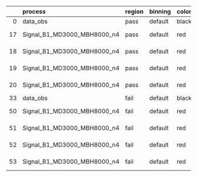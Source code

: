 |    | process                     | region   | binning   | color   | process_type   |   scale | variation   | source_filename                                                      | source_histname    | alias                       | title     |   combine_idx |     lnN |   shapes | syst_type   | direction   | variation_alias   |
|---:|:----------------------------|:---------|:----------|:--------|:---------------|--------:|:------------|:---------------------------------------------------------------------|:-------------------|:----------------------------|:----------|--------------:|--------:|---------:|:------------|:------------|:------------------|
|  0 | data_obs                    | pass     | default   | black   | DATA           |       1 | nominal     | ./histograms_for_2DAlphabet_v18//BH_Data.root                        | hpass              | Data                        | Data      |           nan | nan     |      nan | nan         | nan         | nan               |
| 17 | Signal_B1_MD3000_MBH8000_n4 | pass     | default   | red     | SIGNAL         |       1 | lumi        | ./histograms_for_2DAlphabet_v18//BH_Signal_B1_MD3000_MBH8000_n4.root | hpass              | Signal_B1_MD3000_MBH8000_n4 | BH signal |           nan |   1.016 |      nan | lnN         | nan         | nan               |
| 18 | Signal_B1_MD3000_MBH8000_n4 | pass     | default   | red     | SIGNAL         |       1 | SVM         | ./histograms_for_2DAlphabet_v18//BH_Signal_B1_MD3000_MBH8000_n4.root | hpass_SVMsyst_up   | Signal_B1_MD3000_MBH8000_n4 | BH signal |           nan | nan     |        1 | shapes      | Up          | SVMsyst           |
| 19 | Signal_B1_MD3000_MBH8000_n4 | pass     | default   | red     | SIGNAL         |       1 | SVM         | ./histograms_for_2DAlphabet_v18//BH_Signal_B1_MD3000_MBH8000_n4.root | hpass_SVMsyst_down | Signal_B1_MD3000_MBH8000_n4 | BH signal |           nan | nan     |        1 | shapes      | Down        | SVMsyst           |
| 20 | Signal_B1_MD3000_MBH8000_n4 | pass     | default   | red     | SIGNAL         |       1 | nominal     | ./histograms_for_2DAlphabet_v18//BH_Signal_B1_MD3000_MBH8000_n4.root | hpass              | Signal_B1_MD3000_MBH8000_n4 | BH signal |           nan | nan     |      nan | nan         | nan         | nan               |
| 33 | data_obs                    | fail     | default   | black   | DATA           |       1 | nominal     | ./histograms_for_2DAlphabet_v18//BH_Data.root                        | hfail              | Data                        | Data      |           nan | nan     |      nan | nan         | nan         | nan               |
| 50 | Signal_B1_MD3000_MBH8000_n4 | fail     | default   | red     | SIGNAL         |       1 | lumi        | ./histograms_for_2DAlphabet_v18//BH_Signal_B1_MD3000_MBH8000_n4.root | hfail              | Signal_B1_MD3000_MBH8000_n4 | BH signal |           nan |   1.016 |      nan | lnN         | nan         | nan               |
| 51 | Signal_B1_MD3000_MBH8000_n4 | fail     | default   | red     | SIGNAL         |       1 | SVM         | ./histograms_for_2DAlphabet_v18//BH_Signal_B1_MD3000_MBH8000_n4.root | hfail_SVMsyst_up   | Signal_B1_MD3000_MBH8000_n4 | BH signal |           nan | nan     |        1 | shapes      | Up          | SVMsyst           |
| 52 | Signal_B1_MD3000_MBH8000_n4 | fail     | default   | red     | SIGNAL         |       1 | SVM         | ./histograms_for_2DAlphabet_v18//BH_Signal_B1_MD3000_MBH8000_n4.root | hfail_SVMsyst_down | Signal_B1_MD3000_MBH8000_n4 | BH signal |           nan | nan     |        1 | shapes      | Down        | SVMsyst           |
| 53 | Signal_B1_MD3000_MBH8000_n4 | fail     | default   | red     | SIGNAL         |       1 | nominal     | ./histograms_for_2DAlphabet_v18//BH_Signal_B1_MD3000_MBH8000_n4.root | hfail              | Signal_B1_MD3000_MBH8000_n4 | BH signal |           nan | nan     |      nan | nan         | nan         | nan               |